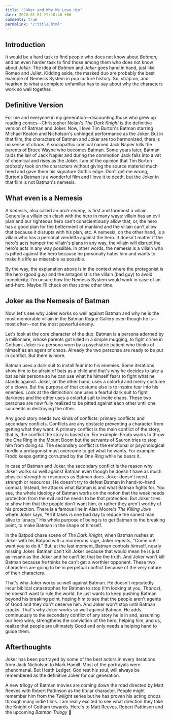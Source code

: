 ```yaml
---
title: "Joker and Why We Love Him"
date: 2020-01-01 22:18:46 +06
comments: true
permalink: "/:title.html"
---
```


## Introduction

It would be a hard task to find people who does not know about
*Batman*, and an even harder task to find those among them who does
not know about *Joker*. The idea of *Batman* and *Joker* goes hand in
hand, just like Romeo and Juliet. Kidding aside, the masked duo are
probably the best example of Nemesis System in pop culture history.
So, strap on, and hearken to what a complete unfamiliar has to say
about why the characters work so well together.

## Definitive Version

For me and everyone in my generation--discounting those who grew up
reading comics--Christopher Nolan's *The Dark Knight* is the
definitive version of Batman and Joker. Now, I love Tim Burton's
Batman starring Michael Keaton and Nicholson's unhinged performance as
the Joker. But in that film, the characters of Batman and Joker are
too harmonized, there is no sense of *chaos*. A sociopathic criminal
named Jack Napier kills the parents of Bruce Wayne who becomes Batman.
Some years later, Batman raids the lair of Jack Napier and during the
commotion Jack falls into a vat of chemical and rises as the Joker. I
am of the opinion that Tim Burton probably took on the characters
without giving the source material much heed and gave them his
signature Gothic edge. Don't get me wrong, Burton's Batman is a
wonderful film and I love it to death, but the Joker in that film is
not Batman's nemesis.

## What even is a Nemesis

A *nemesis*, also called an *arch-enemy*, is first and foremost a
villain. Generally a villain can clash with the hero in many ways:
villain has an evil plan and our righteous hero can't conscientiously
allow that, or, the hero has a good plan for the betterment of mankind
and the villain can't allow that because it disrupts with his plan,
etc. A nemesis, on the other hand, is a villain who has a personal
vendetta against the hero. It doesn't matter if the hero's acts hamper
the villain's plans in any way, the villain will disrupt the hero's
acts in any way possible. In other words, the nemesis is a villain who
is pitted against the hero because he personally hates him and wants
to make his life as miserable as possible.

By the way, the explanation above is in the context where the
protagonist is the hero (good guy) and the antagonist is the villain
(bad guy) to avoid complexity. I'm unsure how the Nemesis System would
work in case of an anti-hero. Maybe I'll check on that some other
time.

## Joker as the Nemesis of Batman

Now, let's see why Joker works so well against Batman and why he is
the most memorable villain in the Batman Rogue Gallery even though he
is--most often--not the most powerful enemy.

Let's look at the core character of the duo. Batman is a persona
adorned by a millionaire, whose parents got killed in a simple
mugging, to fight crime in Gotham. Joker is a persona worn by a
psychiatric patient who thinks of himself as an agent of chaos.
Already the two personae are ready to be put in conflict. But there is
more.

Batman uses a dark suit to install fear into his enemies. Some
iterations show him to be afraid of bats as a child and that's why he
decides to take a bat as his persona so he can use what he himself
fears to fight what he stands against. Joker, on the other hand, uses
a colorful and merry costume of a clown. But the purpose of that
costume also is to inspire fear into his enemies. Look at the
distinction: one uses a fearful dark suit to fight darkness and the
other uses a colorful suit to incite chaos. These two personae are now
fully realized to be pitted against each other until one succeeds in
destroying the other.

Any good story needs two kinds of conflicts: primary conflicts and
secondary conflicts. Conflicts are any obstacle preventing a character
from getting what they want. A primary conflict is the main conflict
of the story, that is, the conflict the story is based on. For
example: Frodo wants to throw the One Ring in the Mount Doom but the
servants of Sauron tries to stop him from doing so. The secondary
conflict is the emotional or psychological hurdle a protagonist must
overcome to get what he wants. For example: Frodo keeps getting
corrupted by the One Ring while he bears it.

In case of Batman and Joker, the secondary conflict is the reason why
Joker works so well against Batman even though he doesn't have as much
physical strength or resources as Batman does. Joker doesn't need
strength or resources. He doesn't try to defeat Batman in hand-to-hand
combat. Instead, he attacks what Batman is and what Batman fights for.
You see, the whole ideology of Batman works on the notion that the
weak needs protection from the evil and he needs to be that
protection. But Joker tries to show him that the people don't want
him, or rather they aren't worthy of his protection. There is a famous
line in Alan Moore's *The Killing Joke* where Joker says, "All it
takes is one bad day to reduce the sanest man alive to lunacy." His
whole purpose of being is to get Batman to the breaking point, to make
Batman in the shape of himself.

In the Batpod chase scene of *The Dark Knight*, when Batman rushes at
Joker with his Batpod with a murderous rage, Joker repeats, "Come on!
I want you to do it." But, at the last moment, Batman controls
himself, nearly missing Joker. Batman can't kill Joker because that
would mean he is just as insane as the Joker and he can't let that be
the truth. And Joker won't kill Batman because he thinks he can't get
a worthier opponent. These two characters are going to be in perpetual
conflict because of the very nature of their characters.

That's why Joker works so well against Batman. He doesn't repeatedly
incur biblical catastrophes for Batman to stop (I'm looking at you,
*Thanos*), he doesn't want to rule the world, he just wants to keep
pushing Batman beyond his breaking point, hoping him to see that the
people aren't agents of Good and they don't deserve him. And Joker
won't stop until Batman cracks. That's why Joker works so well against
Batman. He adds continuously to the secondary conflict of any story he
is in and, assuming our hero wins, strengthens the conviction of the
hero, helping him, and us, realize that people are ultimately Good and
only needs a helping hand to guide them.

## Afterthoughts

Joker has been portrayed by some of the best actors in every
iterations from Jack Nicholson to Mark Hamill. Most of the portrayals
were phenomenal. But Heath Ledger, God rest his soul, will always be
remembered as the definitive Joker for our generation.

A new trilogy of Batman movies are coming down the road directed by
Matt Reeves with Robert Pattinson as the titular character. People
might remember him from the *Twilight* series but he has proven his
acting chops through many indie films. I am really excited to see what
direction they take the Knight of Gotham towards. Here's to Matt
Reeves, Robert Pattinson and the upcoming *Batman Trilogy* 🍻
